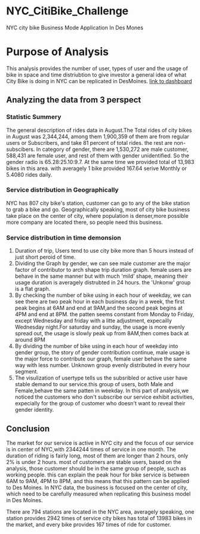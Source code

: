 # NYC_CitiBike_Challenge
NYC city bike Business Mode Application In Des Mones

# Purpose of Analysis
This analysis provides the number of user, types of user and the usage of bike in space and time distriubtion to give investor 
a general idea of what City Bike is doing in NYC can be replicated in DesMoines.
[link to dashboard](https://www.public.tableau.com/profile/nacos2984#!/vizhome/citybike_16030920688480/Story1)
## Analyzing the data from 3 perspect
### Statistic Summery
The general description of rides data in August.The Total rides of city bikes in August was 2,344,244, among them 1,900,359 of them are from regular users or Subscribers, and take 81 percent of total rides. the rest are non-subscibers. In category of gender, there are 1,530,272 are male customer, 588,431 are female user, and rest of them with gender
unidentified. So the gender radio is 65.28:25.10:9.7. At the same time we provided total of 13,983 bikes in this area. with averagely 1 bike provided 167.64 serive 
Monthly or 5.4080 rides daily. 

### Service distribution in Geographically
NYC has 807 city bike's station, customer can go to any of the bike station to
grab a bike and go. Geographically speaking, most of city bike business take 
place on the center of city, where population is denser,more possible more company
are located there, so people need this business. 

### Service distribution in time demonsion

1. Duration of trip, Users tend to use city bike more than 5 hours instead of just short peroid of time. 
2. Dividing the Graph by gender, we can see male customer are the major factor of contributor to arch shape trip duration graph. female users are behave in the same manner but with much 'mild' shape, meaning their usage duration is averagely distrubted in 24 hours. the 'Unkonw' group is a flat graph.
3. By checking the number of bike using in each hour of weekday, we can see there are two peak hour in each business day in a week, the first peak begins at 6AM and end at 9AM,and the second peak begins at 4PM and end at 8PM. the patten seems constant from Monday to Friday, except Wednesday and friday with a litte adjustment, expecailly Wednesday night.For saturday and sunday, the usage is more evenly spread out, the usage is slowly peak up from 8AM,then comes back at around 8PM 
4. By dividing the number of bike using in each hour of weekday into gender group, the story of gender contribution continue, male usage is the major force to contribute our graph, female user behave the same way with less number. Unknown group evenly distributed in every hour segment. 
5. The visulization of usertype tells us the subsribled or active user have stable demand to our service.this group of users, both Male and Female,behave the same patten in weekday. In this part of analysis,we noticed the customers who don't subscribe our service exhibit activities, expecially for the group of 
customer who doesn't want to reveal their gender identity. 

## Conclusion

The market for our service is active in NYC city and the focus of our service is in center of NYC,with 2344244 times of service in one month.
The duration of riding is fairly long, most of them are longer than 2 hours, only 2% is under 2 hours.
most of customers are stable users, based on the analysis, those customer should be in the same group
of people, such as working people. this can explain the peak hour for bike service is between 6AM to 9AM,
4PM to 8PM, and this means that this pattern can be applied to Des Moines. In NYC data, the business is 
focused on the center of city, which need to be carefully measured when replicating this business model in
Des Moines.

There are 794 stations are located in the NYC area, averagely speaking, one station provides 2942 times of service
city bikes has total of 13983 bikes in the market, and every bike provides 167 times of ride for customer.
